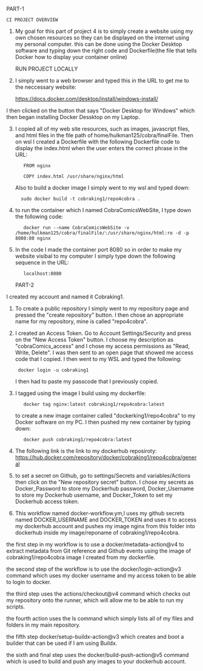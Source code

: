    PART-1
    
    CI PROJECT OVERVIEW

1. My goal for this part of project 4 is to simply create a website using my own chosen resources
so they can be displayed on the internet using my personal computer. this can be done using the Docker Desktop software and typing down the right 
code and Dockerfile(the file that tells Docker how to display your container online)
 
    RUN PROJECT LOCALLY

2. I simply went to a web browser and typed this in the URL to get me to the neccessary website:

    https://docs.docker.com/desktop/install/windows-install/

I then clicked on the button that says "Docker Desktop for Windows" 
which then began installing Docker Dessktop on my Laptop.

3. I copied all of my web site resources, such as images, javascript files, 
and html files in the file path of home/hulkman125/cobra/finalFile. Then on wsl I created a Dockerfile
with the following Dockerfile code to display the index.html when the user enters 
the correct phrase in the URL: 

          FROM nginx
      
          COPY index.html /usr/share/nginx/html

   Also to build a docker image I simply went to my wsl and typed down:
   
         sudo docker build -t cobraking1/repo4cobra .

5. to run the container which I named CobraComicsWebSite, I type down the following code:

          docker run --name CobraComicsWebSite -v /home/hulkman125/cobra/finalFile/:/usr/share/nginx/html:ro -d -p 8080:80 nginx

6. In the code I made the container port 8080 so in order to make my website visibal to my computer I 
simply type down the following sequence in the URL:

          localhost:8080



    PART-2

I created my account and named it Cobraking1.

1. To create a public repository I simply went to my repository page and pressed the "create repository" button. 
I then chose an appropriate name for my repository, mine is called "repo4cobra".

2. I created an Access Token. Go to Account Settings/Security and press on the "New Access Token" button.
    I choose my description as "cobraComics_access" and I chose my access permissions as "Read, Write, Delete". I was then sent to an open page that showed me access code that I copied. I then went to my WSL and typed the following:

        docker login -u cobraking1

    I then had to paste my passcode that I previously copied.



3. I tagged using the image I build using my dockerfile:

          docker tag nginx:latest cobraking1/repo4cobra:latest

   to create a new image container called "dockerking1/repo4cobra" to my Docker software on my PC.
   I then pushed my new container by typing down:
   
          docker push cobraking1/repo4cobra:latest

4. The following link is the link to my dockerhub reposiroty:
   https://hub.docker.com/repository/docker/cobraking1/repo4cobra/general

5. to set a secret on Github, go to settings/Secrets and variables/Actions then click on the "New repository secret" button.  I chose my secrets as Docker_Password to store my Dockerhub password, Docker_Username to store my Dockerhub username, and Docker_Token to set my Dockerhub access token.

6. This workflow named docker-workflow.ym,l uses my github secrets named DOCKER_USERNAME and DOCKER_TOKEN and uses it to access my dockerhub account and pushes my image nginx from this folder into dockerhub inside my image/reponame of cobraking1/repo4cobra.
   
the first step in my workflow is to use a docker/metadata-action@v4 to extract metadata from Git reference and Github events using the image of cobraking1/repo4cobra image I created from my dockerfile.

the second step of the workflow is to use the docker/login-action@v3 command which uses my docker username and my access token to be able to login to docker.

the third step uses the actions/checkout@v4 command which checks out my repository onto the runner, which will allow me to be able to run my scripts.

the fourth action uses the ls command which simply lists all of my files and folders in my main repository.

the fifth step docker/setup-buildx-action@v3 which creates and boot a builder that can be used if I am using Buildx. 

the sixth and final step uses the docker/build-push-action@v5 command which is used to build and push any images to your dockerhub account.



